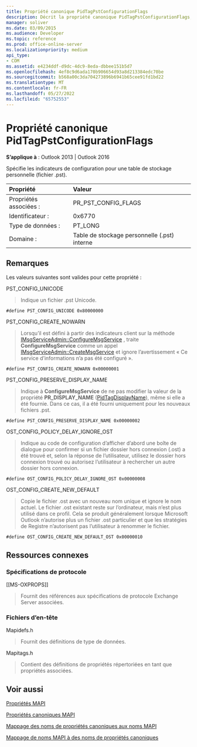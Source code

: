 ```yaml
---
title: Propriété canonique PidTagPstConfigurationFlags
description: Décrit la propriété canonique PidTagPstConfigurationFlags, qui spécifie les indicateurs de configuration pour une table de stockage personnelle (fichier .pst).
manager: soliver
ms.date: 03/09/2015
ms.audience: Developer
ms.topic: reference
ms.prod: office-online-server
ms.localizationpriority: medium
api_type:
- COM
ms.assetid: e4234ddf-d9dc-4dc9-8eda-dbbee151b5d7
ms.openlocfilehash: 4ef8c9d6ada170b906654d93a8d213384edc70be
ms.sourcegitcommit: b568a00c3da704273896b6941b65cee91fd1bd22
ms.translationtype: MT
ms.contentlocale: fr-FR
ms.lasthandoff: 05/27/2022
ms.locfileid: "65752553"
---
```

# <a name="pidtagpstconfigurationflags-canonical-property"></a>Propriété canonique PidTagPstConfigurationFlags
  
**S’applique à** : Outlook 2013 | Outlook 2016 
  
Spécifie les indicateurs de configuration pour une table de stockage personnelle (fichier .pst).
  
|Propriété |Valeur |
|:-----|:-----|
|Propriétés associées :  <br/> |PR_PST_CONFIG_FLAGS  <br/> |
|Identificateur :  <br/> |0x6770  <br/> |
|Type de données :  <br/> |PT_LONG  <br/> |
|Domaine :  <br/> |Table de stockage personnelle (.pst) interne  <br/> |
   
## <a name="remarks"></a>Remarques

Les valeurs suivantes sont valides pour cette propriété :
  
PST_CONFIG_UNICODE
  
> Indique un fichier .pst Unicode. 
    
   `#define PST_CONFIG_UNICODE 0x80000000`
    
PST_CONFIG_CREATE_NOWARN
  
> Lorsqu’il est défini à partir des indicateurs client sur la méthode [IMsgServiceAdmin::ConfigureMsgService](imsgserviceadmin-configuremsgservice.md) , traite **ConfigureMsgService** comme un appel [IMsgServiceAdmin::CreateMsgService](imsgserviceadmin-createmsgservice.md) et ignore l’avertissement « Ce service d’informations n’a pas été configuré ». 
    
   `#define PST_CONFIG_CREATE_NOWARN 0x00000001`
    
PST_CONFIG_PRESERVE_DISPLAY_NAME
  
> Indique à **ConfigureMsgService** de ne pas modifier la valeur de la propriété **PR_DISPLAY_NAME** ([PidTagDisplayName](pidtagdisplayname-canonical-property.md)), même si elle a été fournie. Dans ce cas, il a été fourni uniquement pour les nouveaux fichiers .pst.
    
   `#define PST_CONFIG_PRESERVE_DISPLAY_NAME 0x00000002`
    
OST_CONFIG_POLICY_DELAY_IGNORE_OST
  
> Indique au code de configuration d’afficher d’abord une boîte de dialogue pour confirmer si un fichier dossier hors connexion (.ost) a été trouvé et, selon la réponse de l’utilisateur, utilisez le dossier hors connexion trouvé ou autorisez l’utilisateur à rechercher un autre dossier hors connexion.
    
   `#define OST_CONFIG_POLICY_DELAY_IGNORE_OST 0x00000008`
    
OST_CONFIG_CREATE_NEW_DEFAULT
  
> Copie le fichier .ost avec un nouveau nom unique et ignore le nom actuel. Le fichier .ost existant reste sur l’ordinateur, mais n’est plus utilisé dans ce profil. Cela se produit généralement lorsque Microsoft Outlook n’autorise plus un fichier .ost particulier et que les stratégies de Registre n’autorisent pas l’utilisateur à renommer le fichier. 
    
   `#define OST_CONFIG_CREATE_NEW_DEFAULT_OST 0x00000010`
    
## <a name="related-resources"></a>Ressources connexes

### <a name="protocol-specifications"></a>Spécifications de protocole

[[MS-OXPROPS]] 
  
> Fournit des références aux spécifications de protocole Exchange Server associées.
    
### <a name="header-files"></a>Fichiers d’en-tête

Mapidefs.h
  
> Fournit des définitions de type de données.
    
Mapitags.h
  
> Contient des définitions de propriétés répertoriées en tant que propriétés associées.
    
## <a name="see-also"></a>Voir aussi



[Propriétés MAPI](mapi-properties.md)
  
[Propriétés canoniques MAPI](mapi-canonical-properties.md)
  
[Mappage des noms de propriétés canoniques aux noms MAPI](mapping-canonical-property-names-to-mapi-names.md)
  
[Mappage de noms MAPI à des noms de propriétés canoniques](mapping-mapi-names-to-canonical-property-names.md)


